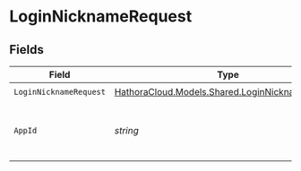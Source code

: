 # LoginNicknameRequest


## Fields

| Field                                                                                          | Type                                                                                           | Required                                                                                       | Description                                                                                    | Example                                                                                        |
| ---------------------------------------------------------------------------------------------- | ---------------------------------------------------------------------------------------------- | ---------------------------------------------------------------------------------------------- | ---------------------------------------------------------------------------------------------- | ---------------------------------------------------------------------------------------------- |
| `LoginNicknameRequest`                                                                         | [HathoraCloud.Models.Shared.LoginNicknameRequest](../../models/shared/LoginNicknameRequest.md) | :heavy_check_mark:                                                                             | N/A                                                                                            |                                                                                                |
| `AppId`                                                                                        | *string*                                                                                       | :heavy_minus_sign:                                                                             | N/A                                                                                            | app-af469a92-5b45-4565-b3c4-b79878de67d2                                                       |